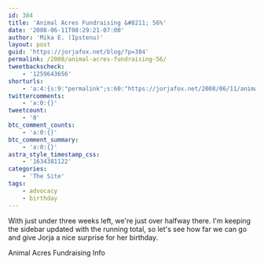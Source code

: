 ```yaml
---
id: 384
title: 'Animal Acres Fundraising &#8211; 56%'
date: '2008-06-11T08:29:21-07:00'
author: 'Mika E. (Ipstenu)'
layout: post
guid: 'https://jorjafox.net/blog/?p=384'
permalink: /2008/animal-acres-fundraising-56/
tweetbackscheck:
    - '1259643656'
shorturls:
    - 'a:4:{s:9:"permalink";s:60:"https://jorjafox.net/2008/06/11/animal-acres-fundraising-56/";s:7:"tinyurl";s:25:"http://tinyurl.com/ksyu2w";s:4:"isgd";s:18:"http://is.gd/534CA";s:5:"bitly";s:20:"http://bit.ly/72RYhz";}'
twittercomments:
    - 'a:0:{}'
tweetcount:
    - '0'
btc_comment_counts:
    - 'a:0:{}'
btc_comment_summary:
    - 'a:0:{}'
astra_style_timestamp_css:
    - '1634381122'
categories:
    - 'The Site'
tags:
    - advocacy
    - birthday
---
```


With just under three weeks left, we're just over halfway there.  I'm keeping the sidebar updated with the running total, so let's see how far we can go and give Jorja a nice surprise for her birthday.

Animal Acres Fundraising Info